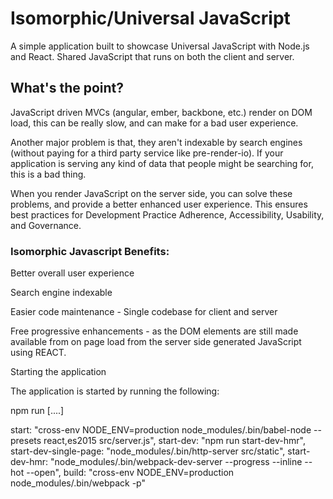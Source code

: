# Isomorphic/Universal  JavaScript

A simple application built to showcase Universal JavaScript with Node.js and React. Shared JavaScript that runs on both the client and server.

## What's the point?

JavaScript driven MVCs (angular, ember, backbone, etc.) render on DOM load, this can be really slow, and can make for a bad user experience.

Another major problem is that, they aren't indexable by search engines (without paying for a third party service like pre-render-io). If your application is serving any kind of data that people might be searching for, this is a bad thing.

When you render JavaScript on the server side, you can solve these problems, and provide a better enhanced user experience.  This ensures best practices for Development Practice Adherence, Accessibility, Usability, and Governance.

###  Isomorphic Javascript Benefits:

Better overall user experience

Search engine indexable

Easier code maintenance - Single codebase for client and server

Free progressive enhancements - as the DOM elements are still made available from  on page load from the server side generated JavaScript using REACT.


Starting the application

The application is started by running the following: 

npm run    [....]

start: "cross-env NODE_ENV=production node_modules/.bin/babel-node --presets react,es2015 src/server.js",
start-dev: "npm run start-dev-hmr",
start-dev-single-page: "node_modules/.bin/http-server src/static",
start-dev-hmr: "node_modules/.bin/webpack-dev-server --progress --inline --hot --open",
build: "cross-env NODE_ENV=production node_modules/.bin/webpack -p"

